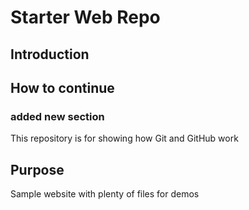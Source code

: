 # Starter Web Repo

## Introduction

## How to continue

### added new section


This repository is for showing how Git and GitHub work

## Purpose

Sample website with plenty of files for demos